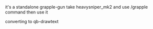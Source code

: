 it's a standalone grapple-gun 
take  heavysniper_mk2 and use /grapple command then use it 

converting to qb-drawtext

